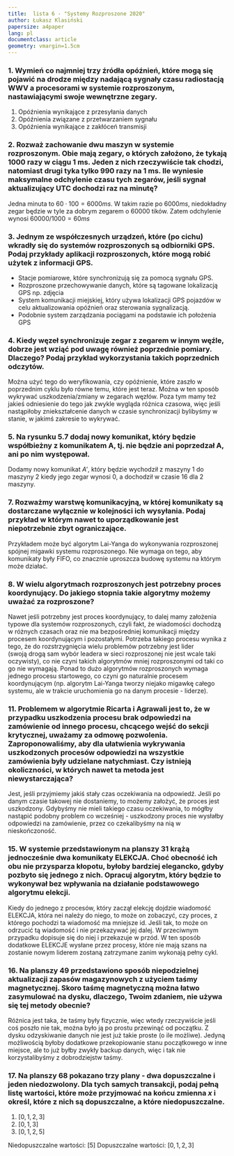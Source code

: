 ```yaml
---
title:  lista 6 - "Systemy Rozproszone 2020"
author: Łukasz Klasiński
papersize: a4paper
lang: pl
documentclass: article
geometry: vmargin=1.5cm
---
```


### 1. Wymień co najmniej trzy źródła opóźnień, które mogą się pojawić na drodze między nadającą sygnały czasu radiostacją WWV a procesorami w systemie rozproszonym, nastawiającymi swoje wewnętrzne zegary.

  1. Opóźnienia wynikające z przesyłania danych
  2. Opóźnienia związane z przetwarzaniem sygnału
  3. Opóźnienia wynikające z zakłóceń transmisji

### 2. Rozważ zachowanie dwu maszyn w systemie rozproszonym. Obie mają zegary, o których założono, że tykają 1000 razy w ciągu 1 ms. Jeden z nich rzeczywiście tak chodzi, natomiast drugi tyka tylko 990 razy na 1 ms. Ile wyniesie maksymalne odchylenie czasu tych zegarów, jeśli sygnał aktualizujący UTC dochodzi raz na minutę?

Jedna minuta to $60 \cdot 100 = 6000ms$. W takim razie po $6000ms$, niedokładny zegar będzie w tyle za dobrym zegarem o 60000 tików. Zatem odchylenie wynosi $60000 / 1000 = 60ms$

### 3. Jednym ze współczesnych urządzeń, które (po cichu) wkradły się do systemów rozproszonych są odbiorniki GPS. Podaj przykłady aplikacji rozproszonych, które mogą robić użytek z informacji GPS.

  * Stacje pomiarowe, które synchronizują się za pomocą sygnału GPS.
  * Rozproszone przechowywanie danych, które są tagowane lokalizacją GPS np. zdjęcia
  * System komunikacji miejskiej, który używa lokalizacji GPS pojazdów w celu aktualizowania opóźnień oraz sterowania sygnalizacją.
  * Podobnie system zarządzania pociągami na podstawie ich położenia GPS

### 4. Kiedy węzeł synchronizuje zegar z zegarem w innym węźle, dobrze jest wziąć pod uwagę również poprzednie pomiary. Dlaczego? Podaj przykład wykorzystania takich poprzednich odczytów.

Można użyć tego do weryfikowania, czy opóźnienie, które zaszło w poprzednim cyklu było równe temu, które jest teraz. Można w ten sposób wykrywać uszkodzenia/zmiany w zegarach węzłów. Poza tym mamy też jakieś odniesienie do tego jak zwykle wygląda różnica czasowa, więc jeśli nastąpiłoby zniekształcenie danych w czasie synchronizacji bylibyśmy w stanie, w jakimś zakresie to wykrywać.

### 5. Na rysunku 5.7 dodaj nowy komunikat, który będzie współbieżny z komunikatem A, tj. nie będzie ani poprzedzał A, ani po nim występował.

Dodamy nowy komunikat $A'$, który będzie wychodził z maszyny 1 do maszyny 2 kiedy jego zegar wynosi 0, a dochodził w czasie 16 dla 2 maszyny.

### 7. Rozważmy warstwę komunikacyjną, w której komunikaty są dostarczane wyłącznie w kolejności ich wysyłania. Podaj przykład w którym nawet to uporządkowanie jest niepotrzebnie zbyt ograniczające.

Przykładem może być algorytm Lai-Yanga do wykonywania rozproszonej spójnej migawki systemu rozproszonego. Nie wymaga on tego, aby komunikaty były FIFO, co znacznie uproszcza budowę systemu na którym może działać.

### 8. W wielu algorytmach rozproszonych jest potrzebny proces koordynujący. Do jakiego stopnia takie algorytmy możemy uważać za rozproszone?

Nawet jeśli potrzebny jest proces koordynujący, to dalej mamy założenia typowe dla systemów rozproszonych, czyli fakt, że wiadomości dochodzą w różnych czasach oraz nie ma bezpośredniej komunikacji między procesem koordynującym i pozostałymi. Potrzeba takiego procesu wynika z tego, że do rozstrzygnięcia wielu problemów potrzebny jest lider (swoją drogą sam wybór leadera w sieci rozproszonej nie jest wcale taki oczywisty), co nie czyni takich algorytmów mniej rozproszonymi od taki co go nie wymagają. Ponad to dużo algorytmów rozproszonych wymaga jednego procesu startowego, co czyni go naturalnie procesem koordynującym (np. algorytm Lai-Yanga tworzy niejako migawkę całego systemu, ale w trakcie uruchomienia go na danym procesie - liderze).

### 11. Problemem w algorytmie Ricarta i Agrawali jest to, że w przypadku uszkodzenia procesu brak odpowiedzi na zamówienie od innego procesu, chcącego wejść do sekcji krytycznej, uważamy za odmowę pozwolenia. Zaproponowaliśmy, aby dla ułatwienia wykrywania uszkodzonych procesów odpowiedzi na wszystkie zamówienia były udzielane natychmiast. Czy istnieją okoliczności, w których nawet ta metoda jest niewystarczająca?

Jest, jeśli przyjmiemy jakiś stały czas oczekiwania na odpowiedź. Jeśli po danym czasie takowej nie dostaniemy, to możemy założyć, że proces jest uszkodzony. Gdybyśmy nie mieli takiego czasu oczekiwania, to mógłby nastąpić podobny problem co wcześniej - uszkodzony proces nie wysłałby odpowiedzi na zamówienie, przez co czekalibyśmy na nią w nieskończoność.

### 15. W systemie przedstawionym na planszy 31 krążą jednocześnie dwa komunikaty ELEKCJA. Choć obecność ich obu nie przysparza kłopotu, byłoby bardziej elegancko, gdyby pozbyto się jednego z nich. Opracuj algorytm, który będzie to wykonywał bez wpływania na działanie podstawowego algorytmu elekcji.

Kiedy do jednego z procesów, który zaczął elekcję dojdzie wiadomość ELEKCJA, która nei należy do niego, to może on zobaczyć, czy proces, z którego pochodzi ta wiadomość ma mniejsze id. Jeśli tak, to może on odrzucić tą wiadomość i nie przekazywać jej dalej. W przeciwnym przypadku dopisuje się do niej i przekazuje w przód. W ten sposób dodatkowe ELEKCJE wysłane przez procesy, które nie mają szans na zostanie nowym liderem zostaną zatrzymane zanim wykonają pełny cykl.

### 16. Na planszy 49 przedstawiono sposób niepodzielnej aktualizacji zapasów magazynowych z użyciem taśmy magnetycznej. Skoro taśmę magnetyczną można łatwo zasymulować na dysku, dlaczego, Twoim zdaniem, nie używa się tej metody obecnie?

Różnica jest taka, że taśmy były fizycznie, więc wtedy rzeczywiście jeśli coś poszło nie tak, można było ją po prostu przewinąć od początku. Z dysku odzyskiwanie danych nie jest już takie proste (o ile możliwe). Jedyną możliwością byłoby dodatkowe przekopiowanie stanu początkowego w inne miejsce, ale to już byłby zwykły backup danych, więc i tak nie korzystalibyśmy z dobrodziejstw taśmy.

### 17. Na planszy 68 pokazano trzy plany - dwa dopuszczalne i jeden niedozwolony. Dla tych samych transakcji, podaj pełną listę wartości, które może przyjmować na końcu zmienna $x$ i określ, które z nich są dopuszczalne, a które niedopuszczalne.


  1. $[0, 1, 2, 3]$
  2. $[0, 1, 3]$
  3. $[0, 1, 2, 5]$

Niedopuszczalne wartości: $[5]$
Dopuszczalne wartości: $[0, 1, 2, 3]$